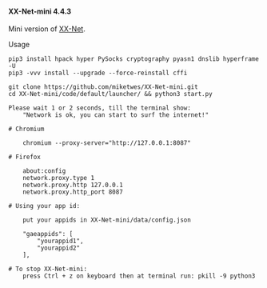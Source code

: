 #### XX-Net-mini 4.4.3
Mini version of [XX-Net](https://github.com/XX-net/XX-Net).

Usage 
    
    pip3 install hpack hyper PySocks cryptography pyasn1 dnslib hyperframe -U
    pip3 -vvv install --upgrade --force-reinstall cffi
    
    git clone https://github.com/miketwes/XX-Net-mini.git
    cd XX-Net-mini/code/default/launcher/ && python3 start.py
    
    Please wait 1 or 2 seconds, till the terminal show:
        "Network is ok, you can start to surf the internet!"
    
    # Chromium

        chromium --proxy-server="http://127.0.0.1:8087"
    
    # Firefox 
    
        about:config
        network.proxy.type 1     
        network.proxy.http 127.0.0.1
        network.proxy.http_port 8087
   
    # Using your app id:
    
        put your appids in XX-Net-mini/data/config.json
    
        "gaeappids": [
            "yourappid1",
            "yourappid2"
        ],

    # To stop XX-Net-mini:
        press Ctrl + z on keyboard then at terminal run: pkill -9 python3
